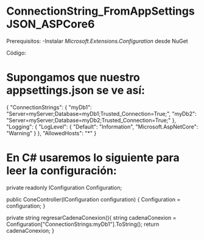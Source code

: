 # ConnectionString_FromAppSettingsJSON_ASPCore6
Prerequisitos:
  -Instalar *Microsoft.Extensions.Configuration* desde NuGet
  
Código:

# Supongamos que nuestro appsettings.json se ve así:

{
  "ConnectionStrings": {
    "myDb1": "Server=myServer;Database=myDb1;Trusted_Connection=True;",
    "myDb2": "Server=myServer;Database=myDb2;Trusted_Connection=True;"
  },
  "Logging": {
    "LogLevel": {
      "Default": "Information",
      "Microsoft.AspNetCore": "Warning"
    }
  },
  "AllowedHosts": "*"
}

# En C# usaremos lo siguiente para leer la configuración:

private readonly IConfiguration Configuration;

public ConeController(IConfiguration configuration)
{
    Configuration = configuration;
}

private string regresarCadenaConexion(){
  string cadenaConexion = Configuration["ConnectionStrings:myDb1"].ToString();
  return cadenaConexion;
}
